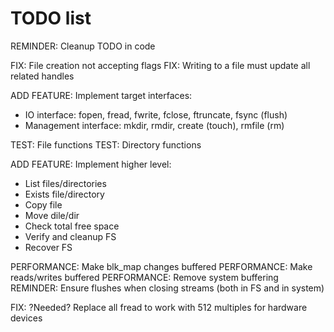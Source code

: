 # TODO list

REMINDER: Cleanup TODO in code

FIX: File creation not accepting flags
FIX: Writing to a file must update all related handles

ADD FEATURE: Implement target interfaces:

* IO interface: fopen, fread, fwrite, fclose, ftruncate, fsync (flush)
* Management interface: mkdir, rmdir, create (touch), rmfile (rm)

TEST: File functions
TEST: Directory functions

ADD FEATURE: Implement higher level:

* List files/directories
* Exists file/directory
* Copy file
* Move dile/dir
* Check total free space
* Verify and cleanup FS
* Recover FS

PERFORMANCE: Make blk_map changes buffered
PERFORMANCE: Make reads/writes buffered
PERFORMANCE: Remove system buffering
REMINDER: Ensure flushes when closing streams (both in FS and in system)

FIX: ?Needed? Replace all fread to work with 512 multiples for hardware devices
